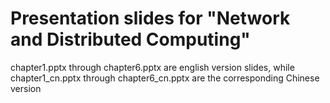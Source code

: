 # Presentation slides for "Network and Distributed Computing"

chapter1.pptx through chapter6.pptx are english version slides, while chapter1_cn.pptx through chapter6_cn.pptx are the corresponding Chinese version



